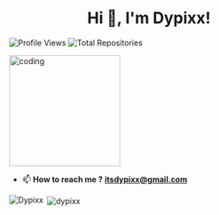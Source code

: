 <h1 align="center">Hi 👋, I'm Dypixx!</h1>

![Profile Views](https://komarev.com/ghpvc/?username=dypixx&label=Profile%20Views&color=blue&style=flat-square)
![Total Repositories](https://img.shields.io/github/search/dypixx/dypixx/repo?label=Total%20Repositories&color=green&style=flat-square)

<img align="center" alt="coding" width="200" src="https://cdn.dribbble.com/users/1292677/screenshots/6139167/avento.gif">

- 📫 **How to reach me ?**
  **itsdypixx@gmail.com**

<p><img align="left" src="https://github-readme-stats.vercel.app/api/top-langs?username=dypixx&show_icons=true&locale=en&layout=compact" alt="Dypixx" /></p>

<p>&nbsp;<img align="center" src="https://github-readme-stats.vercel.app/api?username=dypixx&show_icons=true&locale=en" alt="dypixx" /></p>
